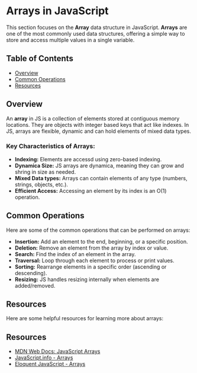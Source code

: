 # Arrays in JavaScript

This section focuses on the **Array** data structure in JavaScript. **Arrays** are one of the most commonly used data structures, offering a simple way to store and access multiple values in a single variable.

## Table of Contents

- [Overview](#overview)
- [Common Operations](#common-operations)
- [Resources](#resources)

## Overview

An **array** in JS is a collection of elements stored at contiguous memory locations. They are objects with integer based keys that act like indexes.
In JS, arrays are flexible, dynamic and can hold elements of mixed data types.

### Key Characteristics of Arrays:

- **Indexing:** Elements are accessd using zero-based indexing.
- **Dynamica Size:** JS arrays are dynamica, meaning they can grow and shring in size as needed.
- **Mixed Data types:** Arrays can contain elements of any type (numbers, strings, objects, etc.).
- **Efficient Access:** Accessing an element by its index is an O(1) operation.

## Common Operations

Here are some of the common operations that can be performed on arrays:

- **Insertion:** Add an element to the end, beginning, or a specific position.
- **Deletion:** Remove an element from the array by index or value.
- **Search:** Find the index of an element in the array.
- **Traversal:** Loop through each element to process or print values.
- **Sorting:** Rearrange elements in a specific order (ascending or descending).
- **Resizing:** JS handles resizing internally when elements are added/removed.

## Resources

Here are some helpful resources for learning more about arrays:

## Resources

- [MDN Web Docs: JavaScript Arrays](https://developer.mozilla.org/en-US/docs/Web/JavaScript/Reference/Global_Objects/Array)
- [JavaScript.info - Arrays](https://javascript.info/array)
- [Eloquent JavaScript - Arrays](https://eloquentjavascript.net/04_data.html)
